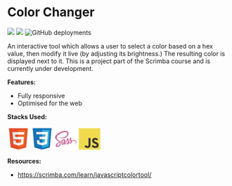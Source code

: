 <h1>Color Changer</h1>

![](https://api.checklyhq.com/v1/badges/checks/942fd695-df82-433d-909b-3c3efe4ce36b?style=for-the-badge&theme=dark) ![](https://api.checklyhq.com/v1/badges/checks/942fd695-df82-433d-909b-3c3efe4ce36b?style=for-the-badge&theme=dark&responseTime=true) ![GitHub deployments](https://img.shields.io/github/deployments/asbhogal/JavaScript-Color-Tool/production?label=DEPLOYMENT%20STATE&style=for-the-badge)

An interactive tool which allows a user to select a color based on a hex value, then modify it live (by adjusting its brightness.) The resulting color is displayed next to it. This is a project part of the Scrimba course and is currently under development.

<strong>Features:</strong><br>
  - Fully responsive
  - Optimised for the web

<strong>Stacks Used:</strong><br>
<br>
<a target="_blank" rel="noopener noreferrer" href="https://github.com/devicons/devicon/blob/master/icons/html5/html5-original.svg"><img src="https://github.com/devicons/devicon/raw/master/icons/html5/html5-original.svg" alt="html5" width="50" height="50" style="max-width:100%;"></a>
<a target="_blank" rel="noopener noreferrer" href="https://github.com/devicons/devicon/blob/master/icons/css3/css3-original.svg"><img src="https://github.com/devicons/devicon/raw/master/icons/css3/css3-original.svg" alt="css3" width="50" height="50" style="max-width:100%;"></a>
<a target="_blank" rel="noopener noreferrer" href="https://github.com/devicons/devicon/blob/master/icons/sass/sass-original.svg"><img src="https://github.com/devicons/devicon/blob/master/icons/sass/sass-original.svg" alt="sass" width="50" height="50" style="max-width:100%;"></a>
<a target="_blank" rel="noopener noreferrer" href="https://github.com/devicons/devicon/blob/master/icons/javascript/javascript-original.svg"><img src="https://github.com/devicons/devicon/raw/master/icons/javascript/javascript-original.svg" alt="JavaScript" width="50" height="50" style="max-width:100%;"></a>

<strong>Resources:</strong>
  - https://scrimba.com/learn/javascriptcolortool/
